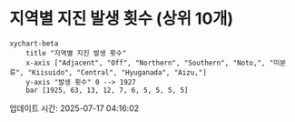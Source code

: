 # 지역별 지진 발생 횟수 (상위 10개)

```mermaid
xychart-beta
    title "지역별 지진 발생 횟수"
    x-axis ["Adjacent", "Off", "Northern", "Southern", "Noto,", "미분류", "Kiisuido", "Central", "Hyuganada", "Aizu,"]
    y-axis "발생 횟수" 0 --> 1927
    bar [1925, 63, 13, 12, 7, 6, 5, 5, 5, 5]
```

업데이트 시간: 2025-07-17 04:16:02
